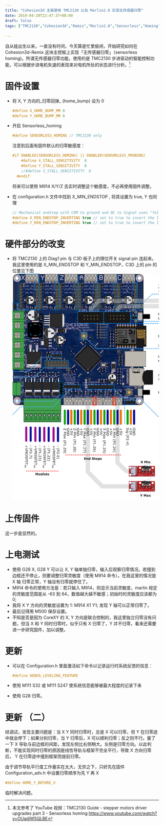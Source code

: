 ```yaml
---
title: "Cohesion3d 主板使用 TMC2130 以及 Marlin2.0 实现无传感器归零"
date: 2019-04-20T22:47:37+08:00
draft: false
tags: ["TMC2130","Cohesion3d","Remix","Marlin2.0","Sensorless","Homing"]

---
```


自从娃出生以来，一直没有时间，今天算是忙里偷闲，开始研究如何在 Cohesion3d-Remix 这块主控板上实现「无传感器归零」（sensorless homing)。所谓无传感器归零功能，使用的是 TMC2130 步进驱动的智能控制功能，可以根据步进电机失速的表现来对电机所处的状态进行分析。[^1]

# 固件设置

- 将 X, Y 方向的_归零回弹_ (home_bump) 设为 0

  ```c++
  #define X_HOME_BUMP_MM 0
  #define Y_HOME_BUMP_MM 0
  ```

- 开启 Sensorless_homing

  ```c++
  #define SENSORLESS_HOMING // TMC2130 only
  ```

  注意到后面有固件默认的归零敏感度：

  ```c++
  #if ENABLED(SENSORLESS_HOMING) || ENABLED(SENSORLESS_PROBING)
      #define X_STALL_SENSITIVITY  8
      #define Y_STALL_SENSITIVITY  8
      //#define Z_STALL_SENSITIVITY  8
    #endif
  ```

  将来可以使用 M914 X/Y/Z  去实时调整这个敏感度，不必再使用固件调整。

- 在 configuration.h 文件中找到 X_MIN_ENDSTOP , 将其设置为 true, Y 也同理

  ```c++
  // Mechanical endstop with COM to ground and NC to Signal uses "false" here (most common setup).
  #define X_MIN_ENDSTOP_INVERTING true // set to true to invert the logic of the endstop.
  #define Y_MIN_ENDSTOP_INVERTING true // set to true to invert the logic of the endstop.
  ```

# 硬件部分的改变

- 将 TMC2130 上的 Diag1 pin 与 C3D 板子上的限位开关 signal pin 连起来。我这里使用的是 X_MIN_ENDSTOP 和 Y_MIN_ENDSTOP，C3D 上的 pin 的位置见下图![Endstop pins](./images/endstop-wiring.png)

# 上传固件

这一步是显然的。

# 上电测试

- 使用 G28 X, G28 Y 可以让 X, Y 轴单独归零，输入后观察归零情况。若撞到边框还不停止，则要调整归零灵敏度（使用 M914 命令）。在我这里的情况是 X 轴 归零正常，Y 轴没有归零就停住了。
- M914 命令的使用方法是：若只输入 M914，则显示当前灵敏度，marlin 规定的灵敏度范围是从 -63 到 64，数值越大越不敏感；初始时的灵敏度应该都为 0;
- 我将 X Y 方向的灵敏度设置为 1: M914 X1 Y1; 发现 Y 轴可以正常归零了。
- 最后记得用 M500 保存设置。
- 不知是否是因为 CoreXY 的 X, Y 方向是联合控制的，我这里独立归零没有问题，但当 X 和 Y 同时归零时，似乎只有 X 归零了，Y 并不归零，看来还需要进一步研究固件，加以调整。

# 更新

- 可以在 Configuration.h 里面激活如下命令以记录运行时系统反馈的信息：

  ```c++
  #define DEBUG_LEVELING_FEATURE
  ```

- 使用 M111 S32 或 M111 S247 使系统信息能够被最大程度的记录下来

- 使用 G28 归零。

# 更新 （二）

经调试，发现主要问题是：当 X Y 同时归零时，总是 X 可以归零，但 Y 在归零途中就会停下；如果分别归零，当 Y 归零后，X 可以顺利归零；反之则不行。量了一下 X 导轨与前边框的间距，发现左侧比右侧稍大。左侧是归零方向。以此判断，不能实现同时归零的原因是线性导轨与框架不完全平行，导致 X 方向归零后， Y 在归零途中撞到框架而提前归零。

由于调节导轨平行度工作量实在太大，无奈之下，只好先在固件 Configuration_adv.h 中设置归零顺序为先 Y 再 X

```c++
#define HOME_Y_BEFORE_X
```

临时解决问题。

[^1]:本文参考了 YouTube 视频：TMC2130 Guide - stepper motors driver upgrades part 3 - Sensorless homing <https://www.youtube.com/watch?v=OUadiW5QLBE>